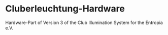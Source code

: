 # Cluberleuchtung-Hardware
Hardware-Part of Version 3 of the Club Illumination System for the Entropia e.V.

